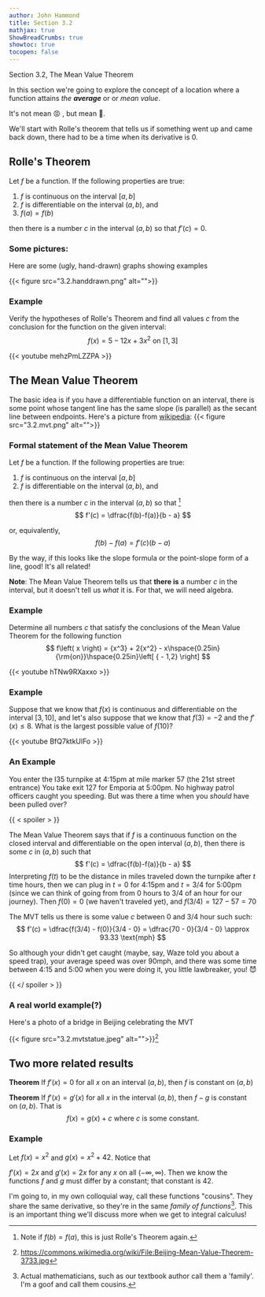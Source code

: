```yaml
---
author: John Hammond
title: Section 3.2
mathjax: true
ShowBreadCrumbs: true
showtoc: true
tocopen: false
---
```


Section 3.2, The Mean Value Theorem
<!--more-->

In this section we're going to explore the concept of a location where a function attains *the **average*** or or *mean value*. 

It's not mean 😡 , but mean 🧮.

We'll start with Rolle's theorem that tells us if something went up and came back down, there had to be a time when its derivative is 0. 

## Rolle's Theorem
Let $f$ be a function. If the following properties are true: 
1. $f$ is continuous on the interval $[a, b]$ 
2. $f$ is differentiable on the interval $(a, b)$, and 
3. $f(a) = f(b)$

then there is a number $c$ in the interval $(a,b)$ so that $f'(c) = 0$. 

### Some pictures: 
Here are some (ugly, hand-drawn) graphs showing examples
 
{{< figure src="3.2.handdrawn.png" alt="">}}
### Example
Verify the hypotheses of Rolle's Theorem and find all values $c$ from the conclusion for the function on the given interval: 
$$
f(x) = 5-12x + 3x^2 \text{ on } [1, 3]
$$

{{< youtube mehzPmLZZPA >}}

## The Mean Value Theorem

The basic idea is if you have a differentiable function on an interval, there is some point whose tangent line has the same slope (is parallel)  as the secant line between endpoints. Here's a picture from [wikipedia]( https://commons.wikimedia.org/wiki/File:Mvt2.svg#/media/File:Mvt2.svg): 
{{< figure src="3.2.mvt.png" alt="">}}

### Formal statement of the Mean Value Theorem

Let $f$ be a function. If the following properties are true: 
1. $f$ is continuous on the interval $[a, b]$ 
2. $f$ is differentiable on the interval $(a, b)$, and 

then there is a number $c$ in the interval $(a,b)$ so that [^1]
$$
f'(c) = \dfrac{f(b)-f(a)}{b - a}
$$

or, equivalently,
$$
f(b) - f(a) = f'(c)(b-a)
$$

By the way, if this looks like the slope formula or the point-slope form of a line, good! It's all related!



**Note**: The Mean Value Theorem tells us that **there is** a number $c$ in the interval, but it doesn't tell us *what* it is. For that, we will need algebra.

### Example
Determine all numbers $c$ that satisfy the conclusions of the Mean Value Theorem for the following function
$$
f\left( x \right) = {x^3} + 2{x^2} - x\hspace{0.25in}{\rm{on}}\hspace{0.25in}\left[ { - 1,2} \right]
$$

{{< youtube hTNw9RXaxxo >}}

### Example
Suppose that we know that $f(x)$ is continuous and differentiable on the interval $[3, 10]$, and let's also suppose that we know that $f(3) = -2$ and the $f'(x) \le 8$. What is the largest possible value of $f(10)$? 

{{< youtube BfQ7ktkUlFo >}}

[^1]: Note if $f(b) = f(a)$, this is just Rolle's Theorem again. 

### An Example

You enter the I35 turnpike at 4:15pm at mile marker 57 (the 21st street entrance)  You take exit 127 for Emporia at 5:00pm.  No highway patrol officers caught you speeding. But was there a time when you *should* have been pulled over?

{{ < spoiler > }}

The Mean Value Theorem says that if $f$ is a continuous function on the closed interval and differentiable on the open interval $(a, b)$, then there is some $c$ in $(a, b)$ such that 
$$
f'(c) = \dfrac{f(b)-f(a)}{b - a}
$$
Interpreting $f(t)$ to be the distance in miles traveled down the turnpike after $t$ time hours, then we can plug in $t = 0$ for 4:15pm and $t=3/4$ for 5:00pm  (since we can think of going from from 0 hours to 3/4 of an hour for our journey). 
Then $f(0) = 0$  (we haven't traveled yet), and 
$f(3/4) = 127 - 57 = 70$ 

The MVT tells us there is some value $c$ between 0 and 3/4 hour such such:
$$
f'(c) = \dfrac{f(3/4) - f(0)}{3/4 - 0} = \dfrac{70 - 0}{3/4 - 0} \approx 93.33 \text{mph}
$$ 

So although your didn't get caught (maybe, say, Waze told you about a speed trap), your average speed was over 90mph, and there was some time between 4:15 and 5:00 when you were doing it, you little lawbreaker, you! 😈

{{ </ spoiler > }}

### A real world example(?)

Here's a photo of a bridge in Beijing celebrating the MVT

{{< figure src="3.2.mvtstatue.jpeg" alt="">}}[^2]

[^2]: https://commons.wikimedia.org/wiki/File:Beijing-Mean-Value-Theorem-3733.jpg


## Two more related results

**Theorem** If $f'(x) = 0$ for all $x$ on an interval $(a,b)$, then $f$ is constant on $(a, b)$ 

**Theorem** If $f'(x) = g'(x)$ for all $x$ in the interval $(a,b)$, then $f - g$ is constant on $(a, b)$. That is 
$$
f(x) = g(x) +c \text{ where } c \text{ is some constant.}
$$


### Example
Let $f(x) = x^2$ and $g(x) = x^2 + 42$. Notice that 

$f'(x) = 2x$ and $g'(x) = 2x$ for any $x$ on all $(-\infty, \infty)$.  Then we know the functions $f$ and $g$ must differ by a constant; that constant is $42$.

I'm going to, in my own colloquial way, call these functions "cousins". They share the same derivative, so they're in the same *family of functions*[^3]. This is an important thing we'll discuss more when we get to integral calculus!

[^3]: Actual mathematicians, such as our textbook author call them a 'family'. I'm a goof and call them cousins.